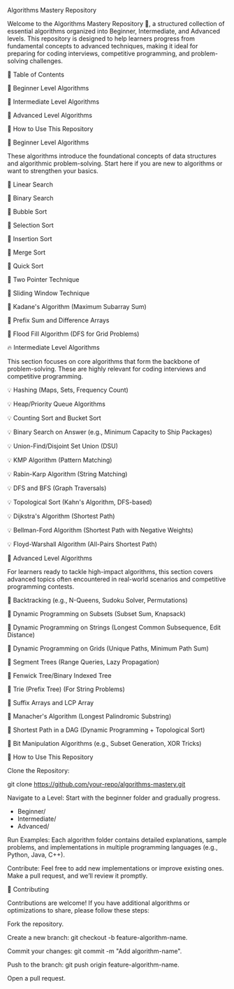 Algorithms Mastery Repository

Welcome to the Algorithms Mastery Repository 🚀, a structured collection of essential algorithms organized into Beginner, Intermediate, and Advanced levels. This repository is designed to help learners progress from fundamental concepts to advanced techniques, making it ideal for preparing for coding interviews, competitive programming, and problem-solving challenges.

🚀 Table of Contents

🔹 Beginner Level Algorithms

🔹 Intermediate Level Algorithms

🔹 Advanced Level Algorithms

🔹 How to Use This Repository

🧩 Beginner Level Algorithms

These algorithms introduce the foundational concepts of data structures and algorithmic problem-solving. Start here if you are new to algorithms or want to strengthen your basics.

🌟 Linear Search

🌟 Binary Search

🌟 Bubble Sort

🌟 Selection Sort

🌟 Insertion Sort

🌟 Merge Sort

🌟 Quick Sort

🌟 Two Pointer Technique

🌟 Sliding Window Technique

🌟 Kadane's Algorithm (Maximum Subarray Sum)

🌟 Prefix Sum and Difference Arrays

🌟 Flood Fill Algorithm (DFS for Grid Problems)

🔥 Intermediate Level Algorithms

This section focuses on core algorithms that form the backbone of problem-solving. These are highly relevant for coding interviews and competitive programming.

💡 Hashing (Maps, Sets, Frequency Count)

💡 Heap/Priority Queue Algorithms

💡 Counting Sort and Bucket Sort

💡 Binary Search on Answer (e.g., Minimum Capacity to Ship Packages)

💡 Union-Find/Disjoint Set Union (DSU)

💡 KMP Algorithm (Pattern Matching)

💡 Rabin-Karp Algorithm (String Matching)

💡 DFS and BFS (Graph Traversals)

💡 Topological Sort (Kahn's Algorithm, DFS-based)

💡 Dijkstra's Algorithm (Shortest Path)

💡 Bellman-Ford Algorithm (Shortest Path with Negative Weights)

💡 Floyd-Warshall Algorithm (All-Pairs Shortest Path)

🌟 Advanced Level Algorithms

For learners ready to tackle high-impact algorithms, this section covers advanced topics often encountered in real-world scenarios and competitive programming contests.

🚀 Backtracking (e.g., N-Queens, Sudoku Solver, Permutations)

🚀 Dynamic Programming on Subsets (Subset Sum, Knapsack)

🚀 Dynamic Programming on Strings (Longest Common Subsequence, Edit Distance)

🚀 Dynamic Programming on Grids (Unique Paths, Minimum Path Sum)

🚀 Segment Trees (Range Queries, Lazy Propagation)

🚀 Fenwick Tree/Binary Indexed Tree

🚀 Trie (Prefix Tree) (For String Problems)

🚀 Suffix Arrays and LCP Array

🚀 Manacher's Algorithm (Longest Palindromic Substring)

🚀 Shortest Path in a DAG (Dynamic Programming + Topological Sort)

🚀 Bit Manipulation Algorithms (e.g., Subset Generation, XOR Tricks)

📘 How to Use This Repository

Clone the Repository:

git clone https://github.com/your-repo/algorithms-mastery.git

Navigate to a Level: Start with the beginner folder and gradually progress.

- Beginner/
- Intermediate/
- Advanced/

Run Examples: Each algorithm folder contains detailed explanations, sample problems, and implementations in multiple programming languages (e.g., Python, Java, C++).

Contribute: Feel free to add new implementations or improve existing ones. Make a pull request, and we’ll review it promptly.

🤝 Contributing

Contributions are welcome! If you have additional algorithms or optimizations to share, please follow these steps:

Fork the repository.

Create a new branch: git checkout -b feature-algorithm-name.

Commit your changes: git commit -m "Add algorithm-name".

Push to the branch: git push origin feature-algorithm-name.

Open a pull request.
